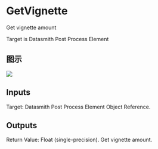 # GetVignette

Get vignette amount

Target is Datasmith Post Process Element

## 图示

![]($-20221218-18381785.png)

## Inputs

Target: Datasmith Post Process Element Object Reference.  

## Outputs

Return Value: Float (single-precision). Get vignette amount.

